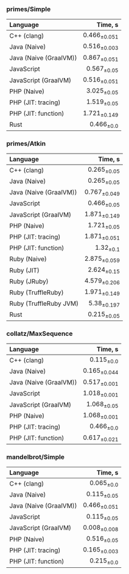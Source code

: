 ### primes/Simple

| Language | Time, s |
| :------- | ------: |
| C++ (clang) | 0.466<sub>±0.051</sub> |
| Java (Naive) | 0.516<sub>±0.003</sub> |
| Java (Naive (GraalVM)) | 0.867<sub>±0.051</sub> |
| JavaScript | 0.567<sub>±0.05</sub> |
| JavaScript (GraalVM) | 0.516<sub>±0.051</sub> |
| PHP (Naive) | 3.025<sub>±0.05</sub> |
| PHP (JIT: tracing) | 1.519<sub>±0.05</sub> |
| PHP (JIT: function) | 1.721<sub>±0.149</sub> |
| Rust | 0.466<sub>±0.0</sub> |


### primes/Atkin

| Language | Time, s |
| :------- | ------: |
| C++ (clang) | 0.265<sub>±0.05</sub> |
| Java (Naive) | 0.265<sub>±0.05</sub> |
| Java (Naive (GraalVM)) | 0.767<sub>±0.049</sub> |
| JavaScript | 0.466<sub>±0.05</sub> |
| JavaScript (GraalVM) | 1.871<sub>±0.149</sub> |
| PHP (Naive) | 1.721<sub>±0.05</sub> |
| PHP (JIT: tracing) | 1.871<sub>±0.051</sub> |
| PHP (JIT: function) | 1.32<sub>±0.1</sub> |
| Ruby (Naive) | 2.875<sub>±0.059</sub> |
| Ruby (JIT) | 2.624<sub>±0.15</sub> |
| Ruby (JRuby) | 4.579<sub>±0.206</sub> |
| Ruby (TruffleRuby) | 1.971<sub>±0.149</sub> |
| Ruby (TruffleRuby JVM) | 5.38<sub>±0.197</sub> |
| Rust | 0.215<sub>±0.05</sub> |


### collatz/MaxSequence

| Language | Time, s |
| :------- | ------: |
| C++ (clang) | 0.115<sub>±0.0</sub> |
| Java (Naive) | 0.165<sub>±0.044</sub> |
| Java (Naive (GraalVM)) | 0.517<sub>±0.001</sub> |
| JavaScript | 1.018<sub>±0.001</sub> |
| JavaScript (GraalVM) | 1.068<sub>±0.05</sub> |
| PHP (Naive) | 1.068<sub>±0.001</sub> |
| PHP (JIT: tracing) | 0.466<sub>±0.0</sub> |
| PHP (JIT: function) | 0.617<sub>±0.021</sub> |


### mandelbrot/Simple

| Language | Time, s |
| :------- | ------: |
| C++ (clang) | 0.065<sub>±0.0</sub> |
| Java (Naive) | 0.115<sub>±0.05</sub> |
| Java (Naive (GraalVM)) | 0.466<sub>±0.051</sub> |
| JavaScript | 0.115<sub>±0.05</sub> |
| JavaScript (GraalVM) | 0.008<sub>±0.008</sub> |
| PHP (Naive) | 0.516<sub>±0.05</sub> |
| PHP (JIT: tracing) | 0.165<sub>±0.003</sub> |
| PHP (JIT: function) | 0.215<sub>±0.0</sub> |


